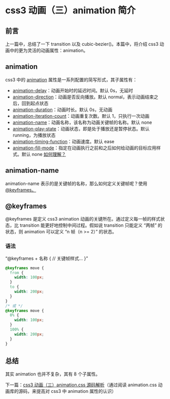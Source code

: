 # css3 动画（三）animation 简介

## 前言

上一篇中，总结了一下 transition 以及 cubic-bezier()。本篇中，将介绍 css3 动画中的更为灵活的动画属性：animation。

## animation

css3 中的 [animation][1] 属性是一系列配置的简写形式，其子属性有：

- [animation-delay][2]：动画开始时的延迟时间。默认 0s，无延时
- [animation-direction][3]：动画是否反向播放。默认 normal，表示动画结束之后，回到起点状态
- [animation-duration][4]：动画时长。默认 0s，无动画
- [animation-iteration-count][5]：动画重复次数。默认 1，只执行一次动画
- [animation-name][6]：动画名称，该名称为动画关键帧的名称。默认 none
- [animation-play-state][7]：动画状态，即是处于播放还是暂停状态。默认 running，为播放状态
- [animation-timing-function][8]：动画速度。默认 ease
- [animation-fill-mode][9]：指定在动画执行之前和之后如何给动画的目标应用样式。默认 none [如何理解？][10]

## animation-name

animation-name 表示的是关键帧的名称，那么如何定义关键帧呢？使用 [@keyframes。][11]

## @keyframes

@keyframes 是定义 css3 animation 动画的关键所在。通过定义每一帧的样式状态，比 transition 能更好地控制中间过程。假如说 transition 只能定义 “两帧” 的状态，则 animation 可以定义 “n 帧（n >= 2）” 的状态。

### 语法

“@keyframes + 名称 { // 关键帧样式... }”

```css
@keyframes move {
  from {
    width: 100px;
  }
  to {
    width: 200px;
  }
}
/* 或 */
@keyframes move {
  0% {
    width: 100px;
  }
  100% {
    width: 200px;
  }
}
```

## 总结

其实 animation 也并不复杂，其有 8 个子属性。

下一篇：[css3 动画（三）animation.css 源码解析][12]（通过阅读 animation.css 动画库的源码，来提高对 css3 中 animation 属性的认识）

[1]: https://developer.mozilla.org/zh-CN/docs/Web/CSS/CSS_Animations/Using_CSS_animations
[2]: https://developer.mozilla.org/zh-CN/docs/Web/CSS/animation-delay
[3]: https://developer.mozilla.org/zh-CN/docs/Web/CSS/animation-direction
[4]: https://developer.mozilla.org/zh-CN/docs/Web/CSS/animation-duration
[5]: https://developer.mozilla.org/zh-CN/docs/Web/CSS/animation-iteration-count
[6]: https://developer.mozilla.org/zh-CN/docs/Web/CSS/animation-name
[7]: https://developer.mozilla.org/zh-CN/docs/Web/CSS/animation-play-state
[8]: https://developer.mozilla.org/zh-CN/docs/Web/CSS/animation-timing-function
[9]: https://developer.mozilla.org/zh-CN/docs/Web/CSS/animation-fill-mode
[10]: https://segmentfault.com/q/1010000003867335
[11]: https://developer.mozilla.org/zh-CN/docs/Web/CSS/@keyframes
[12]: https://github.com/hileix/blogs/issues/13
